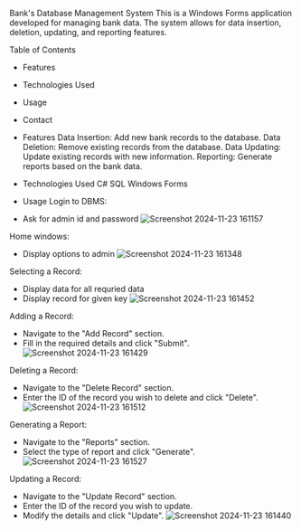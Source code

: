 Bank's Database Management System
This is a Windows Forms application developed for managing bank data. The system allows for data insertion, deletion, updating, and reporting features.

Table of Contents
 - Features
 - Technologies Used
 - Usage
 - Contact

- Features
Data Insertion: Add new bank records to the database.
Data Deletion: Remove existing records from the database.
Data Updating: Update existing records with new information.
Reporting: Generate reports based on the bank data.

- Technologies Used
C#
SQL
Windows Forms

- Usage
 Login to DBMS:
 - Ask for admin id and password
 ![Screenshot 2024-11-23 161157](https://github.com/user-attachments/assets/74024441-7c7a-4a26-b3f7-b79f597ea5cb)

Home windows:
- Display options to admin
 ![Screenshot 2024-11-23 161348](https://github.com/user-attachments/assets/20055455-8057-4467-aa0e-2c6a754aca2c)

Selecting a Record:
- Display data for all requried data
- Display record for given key
 ![Screenshot 2024-11-23 161452](https://github.com/user-attachments/assets/09500a90-b2a0-4a62-bfe7-dca61846c824)

Adding a Record: 
 - Navigate to the "Add Record" section.
 - Fill in the required details and click "Submit".
 ![Screenshot 2024-11-23 161429](https://github.com/user-attachments/assets/6470e40e-4c56-47b5-bf22-40d1c7beeb5f)

Deleting a Record:
 - Navigate to the "Delete Record" section.
 - Enter the ID of the record you wish to delete and click "Delete".
 ![Screenshot 2024-11-23 161512](https://github.com/user-attachments/assets/9d8b6144-4d1a-49ea-a1df-fe72a1aba46d)

Generating a Report:
 - Navigate to the "Reports" section.
 - Select the type of report and click "Generate".
 ![Screenshot 2024-11-23 161527](https://github.com/user-attachments/assets/9039f9c1-412a-49d5-9cfb-c95837bac515)

Updating a Record:
 - Navigate to the "Update Record" section.
 - Enter the ID of the record you wish to update.
 - Modify the details and click "Update".
 ![Screenshot 2024-11-23 161440](https://github.com/user-attachments/assets/f4ed6327-e47f-4b71-8474-397dfdc8aad8)

